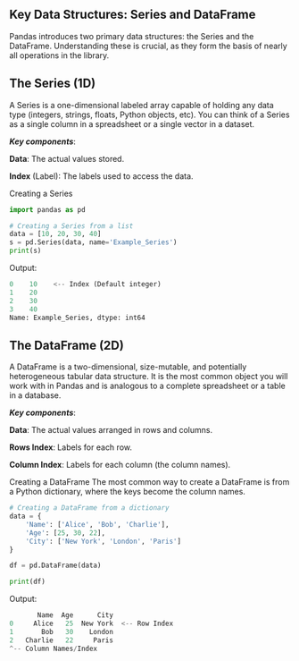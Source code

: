 ## Key Data Structures: Series and DataFrame

Pandas introduces two primary data structures: the Series and the DataFrame. Understanding these is crucial, as they form the basis of nearly all operations in the library.

## The Series (1D)

A Series is a one-dimensional labeled array capable of holding any data type (integers, strings, floats, Python objects, etc). You can think of a Series as a single column in a spreadsheet or a single vector in a dataset.

***Key components***:

**Data**: The actual values stored.

**Index** (Label): The labels used to access the data.

Creating a Series

```Python
import pandas as pd

# Creating a Series from a list
data = [10, 20, 30, 40]
s = pd.Series(data, name='Example_Series')
print(s)
```

Output:
```Python
0    10    <-- Index (Default integer)
1    20
2    30
3    40
Name: Example_Series, dtype: int64
```

## The DataFrame (2D)

A DataFrame is a two-dimensional, size-mutable, and potentially heterogeneous tabular data structure. It is the most common object you will work with in Pandas and is analogous to a complete spreadsheet or a table in a database.

***Key components***:

**Data**: The actual values arranged in rows and columns.

**Rows Index**: Labels for each row.

**Column Index**: Labels for each column (the column names).

Creating a DataFrame
The most common way to create a DataFrame is from a Python dictionary, where the keys become the column names.

```Python
# Creating a DataFrame from a dictionary
data = {
    'Name': ['Alice', 'Bob', 'Charlie'],
    'Age': [25, 30, 22],
    'City': ['New York', 'London', 'Paris']
}

df = pd.DataFrame(data)

print(df)
```

Output:
```Python
       Name  Age      City
0     Alice   25  New York  <-- Row Index
1       Bob   30    London
2   Charlie   22     Paris
^-- Column Names/Index
```